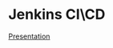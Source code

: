 # Jenkins CI\CD

[Presentation](https://docs.google.com/presentation/d/1XYSerQXTpJkM9byJkLqflxXNw9IxJpMviSAqwPVe3go/edit?usp=sharing)
